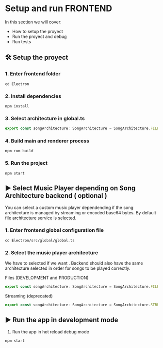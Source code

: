 # Setup and run FRONTEND

In this section we will cover:

- How to setup the proyect
- Run the proyect and debug
- Run tests

## 🛠 Setup the proyect

### 1. Enter frontend folder

```console
cd Electron
```

### 2. Install dependencies

```console
npm install
```

### 3. Select architecture in global.ts

```ts
export const songArchitecture: SongArchitecture = SongArchitecture.FILE_ARCHITECTURE;
```

### 4. Build main and renderer process

```console
npm run build
```

### 5. Run the project

```console
npm start
```

## ▶ Select Music Player depending on Song Architecture backend ( optional )

You can select a custom music player dependending if the song architecture is managed by streaming or encoded base64 bytes. By default file architecture service is selected.

### 1. Enter frontend global configuration file

```
cd Electron/src/global/global.ts
```

### 2. Select the music player architecture

We have to selected if we want . Backend should also have the same architecture selected in order for songs to be played correctly.

Files (DEVELOPMENT and PRODUCTION)

```ts
export const songArchitecture: SongArchitecture = SongArchitecture.FILE_ARCHITECTURE
```

Streaming (deprecated)

```ts
export const songArchitecture: SongArchitecture = SongArchitecture.STREAMING_ARCHITECTURE
```

## ▶ Run the app in development mode

1. Run the app in hot reload debug mode

```console
npm start
```
